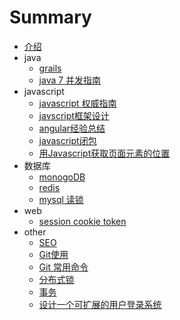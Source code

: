 # Summary

* [介绍](README.md)
* java
    * [grails](java/Groovy-Grails-in-Action.md)
    * [java 7 并发指南](java/Java7-Concurrency-Cookbook.md)
* javascript
    * [javascript 权威指南](javascript/javascript权威指南6.md)
    * [javscript框架设计](javascript/javscript框架设计.md)
    * [angular经验总结](javascript/angular经验总结.md)
    * [javascript闭包](javascript/javascript闭包.md)
    * [用Javascript获取页面元素的位置](javascript/用Javascript获取页面元素的位置.md)
* 数据库
    * [monogoDB](database/mongoDB.md)
    * [redis](database/redis.md)
    * [mysql 读锁 ](database/mysql-lock-read.md)
* web
    * [session cookie token](web/session-cookie-token.md)
* other
    * [SEO](other/SEO.md)
    * [Git使用](other/Git使用.md)
    * [Git 常用命令](other/Git常用命令.md)
    * [分布式锁](other/分布式锁的实现.md)
    * [事务](other/事务.md)
    * [设计一个可扩展的用户登录系统](other/设计一个可扩展的用户登录系统.md)